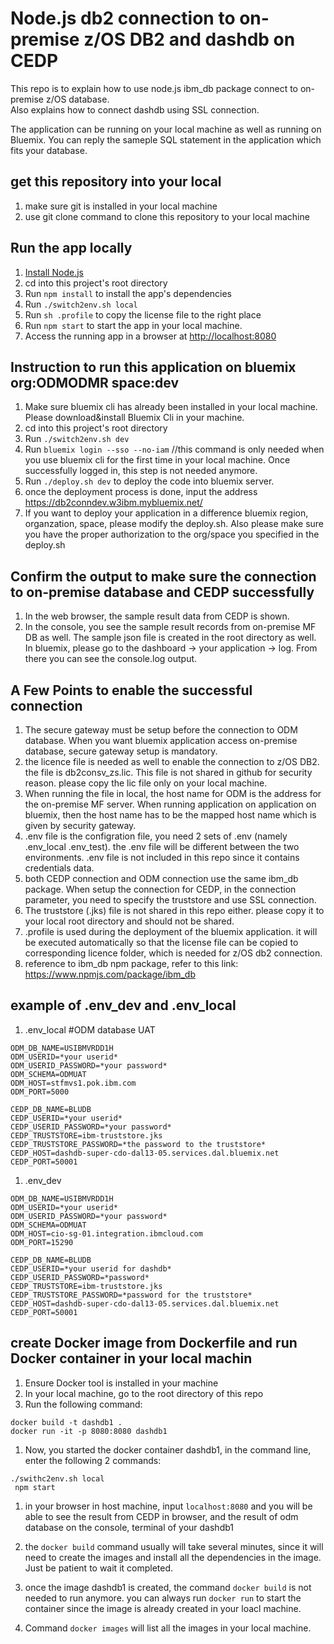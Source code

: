 # Node.js db2 connection to on-premise z/OS DB2 and dashdb on CEDP

This repo is to explain how to use node.js ibm_db package connect to on-premise z/OS database.  
Also explains how to connect dashdb using SSL connection. 

The application can be running on your local machine as well as running on Bluemix. 
You can reply the sameple SQL statement in the application which fits your database.

## get this repository into your local
1. make sure git is installed in your local machine
1. use git clone command to clone this repository to your local machine

## Run the app locally

1. [Install Node.js][]
1. cd into this project's root directory
1. Run `npm install` to install the app's dependencies
1. Run `./switch2env.sh local`
1. Run `sh .profile` to copy the license file to the right place
1. Run `npm start` to start the app in your local machine.
1. Access the running app in a browser at <http://localhost:8080>

[Install Node.js]: https://nodejs.org/en/download/

## Instruction to run this application on bluemix org:ODMODMR space:dev
1. Make sure bluemix cli has already been installed in your local machine. Please download&install Bluemix Cli in your machine. 
1. cd into this project's root directory
1. Run `./switch2env.sh dev`
1. Run `bluemix login --sso --no-iam`  //this command is only needed when you use bluemix cli for the first time in your local machine. Once successfully logged in, this step is not needed anymore. 
1. Run `./deploy.sh dev` to deploy the code into bluemix server. 
1. once the deployment process is done, input the address https://db2conndev.w3ibm.mybluemix.net/
1. If you want to deploy your application in a difference bluemix region, organzation, space, please modify the deploy.sh. Also please make sure you have the proper authorization to the org/space you specified in the deploy.sh 

## Confirm the output to make sure the connection to on-premise database and CEDP successfully
1. In the web browser, the sample result data from CEDP is shown. 
1. In the console, you see the sample result records from on-premise MF DB as well. The sample json file is created in the root directory as well. In bluemix, please go to the dashboard -> your application -> log. From there you can see the console.log output.  

## A Few Points to enable the successful connection
1. The secure gateway must be setup before the connection to ODM database. When you want bluemix application access on-premise database, secure gateway setup is mandatory. 
1. the licence file is needed as well to enable the connection to z/OS DB2. the file is db2consv_zs.lic. This file is not shared in github for security reason. please copy the lic file only on your local machine. 
1. When running the file in local, the host name for ODM is the address for the on-premise MF server. When running application on application on bluemix, then the host name has to be the mapped host name which is given by security gateway. 
1. .env file is the configration file, you need 2 sets of .env (namely .env_local .env_test). the .env file will be different between the two environments. .env file is not included in this repo since it contains credentials data. 
1. both CEDP connection and ODM connection use the same ibm_db package. When setup the connection for CEDP, in the connection parameter, you need to specify the truststore and use SSL connection. 
1. The truststore (.jks) file is not shared in this repo either. please copy it to your local root directory and should not be shared.
1. .profile is used during the deployment of the bluemix application. it will be executed automatically so that the license file can be copied to corresponding licence folder, which is needed for z/OS db2 connection. 
1. reference to ibm_db npm package, refer to this link: https://www.npmjs.com/package/ibm_db

## example of .env_dev and .env_local

1. .env_local
#ODM database UAT
```
ODM_DB_NAME=USIBMVRDD1H
ODM_USERID=*your userid*
ODM_USERID_PASSWORD=*your password*
ODM_SCHEMA=ODMUAT
ODM_HOST=stfmvs1.pok.ibm.com
ODM_PORT=5000

CEDP_DB_NAME=BLUDB
CEDP_USERID=*your userid*
CEDP_USERID_PASSWORD=*your password*
CEDP_TRUSTSTORE=ibm-truststore.jks
CEDP_TRUSTSTORE_PASSWORD=*the password to the truststore*
CEDP_HOST=dashdb-super-cdo-dal13-05.services.dal.bluemix.net
CEDP_PORT=50001
```

1. .env_dev
```
ODM_DB_NAME=USIBMVRDD1H
ODM_USERID=*your userid*
ODM_USERID_PASSWORD=*your password*
ODM_SCHEMA=ODMUAT
ODM_HOST=cio-sg-01.integration.ibmcloud.com
ODM_PORT=15290

CEDP_DB_NAME=BLUDB
CEDP_USERID=*your userid for dashdb*
CEDP_USERID_PASSWORD=*password*
CEDP_TRUSTSTORE=ibm-truststore.jks
CEDP_TRUSTSTORE_PASSWORD=*password for the truststore*
CEDP_HOST=dashdb-super-cdo-dal13-05.services.dal.bluemix.net
CEDP_PORT=50001

```

## create Docker image from Dockerfile and run Docker container in your local machin

1. Ensure Docker tool is installed in your machine
1. In your local machine, go to the root directory of this repo
1. Run the following command: 
``` 
docker build -t dashdb1 .        
docker run -it -p 8080:8080 dashdb1 
```
1. Now, you started the docker container dashdb1, in the command line, enter the following 2 commands: 
``` 
./swithc2env.sh local
 npm start
```
1. in your browser in host machine, input `localhost:8080` and you will be able to see the result from CEDP in browser, and the result of odm database on the console, terminal of your dashdb1

1. the `docker build` command usually will take several minutes, since it will need to create the images and install all the dependencies in the image. Just be patient to wait it completed. 

1. once the image dashdb1 is created, the command `docker build` is not needed to run anymore. you can always run `docker run` to start the container since the image is already created in your loacl machine. 

1. Command `docker images` will list all the images in your local machine. 



